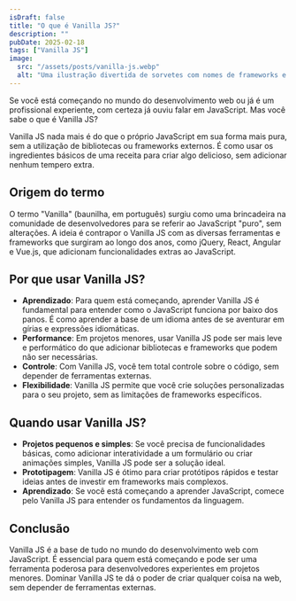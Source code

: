 ```yaml
---
isDraft: false
title: "O que é Vanilla JS?"
description: ""
pubDate: 2025-02-18
tags: ["Vanilla JS"]
image:
  src: "/assets/posts/vanilla-js.webp"
  alt: "Uma ilustração divertida de sorvetes com nomes de frameworks e bibliotecas JavaScript, brincando com o termo 'vanilla' para se referir ao JavaScript puro."
---
```


Se você está começando no mundo do desenvolvimento web ou já é um profissional experiente, com certeza já ouviu falar em JavaScript. Mas você sabe o que é Vanilla JS?

Vanilla JS nada mais é do que o próprio JavaScript em sua forma mais pura, sem a utilização de bibliotecas ou frameworks externos. É como usar os ingredientes básicos de uma receita para criar algo delicioso, sem adicionar nenhum tempero extra.

## Origem do termo

O termo "Vanilla" (baunilha, em português) surgiu como uma brincadeira na comunidade de desenvolvedores para se referir ao JavaScript "puro", sem alterações. A ideia é contrapor o Vanilla JS com as diversas ferramentas e frameworks que surgiram ao longo dos anos, como jQuery, React, Angular e Vue.js, que adicionam funcionalidades extras ao JavaScript.

## Por que usar Vanilla JS?

- **Aprendizado**: Para quem está começando, aprender Vanilla JS é fundamental para entender como o JavaScript funciona por baixo dos panos. É como aprender a base de um idioma antes de se aventurar em gírias e expressões idiomáticas.
- **Performance**: Em projetos menores, usar Vanilla JS pode ser mais leve e performático do que adicionar bibliotecas e frameworks que podem não ser necessárias.
- **Controle**: Com Vanilla JS, você tem total controle sobre o código, sem depender de ferramentas externas.
- **Flexibilidade**: Vanilla JS permite que você crie soluções personalizadas para o seu projeto, sem as limitações de frameworks específicos.

## Quando usar Vanilla JS?

- **Projetos pequenos e simples**: Se você precisa de funcionalidades básicas, como adicionar interatividade a um formulário ou criar animações simples, Vanilla JS pode ser a solução ideal.
- **Prototipagem**: Vanilla JS é ótimo para criar protótipos rápidos e testar ideias antes de investir em frameworks mais complexos.
- **Aprendizado**: Se você está começando a aprender JavaScript, comece pelo Vanilla JS para entender os fundamentos da linguagem.

## Conclusão

Vanilla JS é a base de tudo no mundo do desenvolvimento web com JavaScript. É essencial para quem está começando e pode ser uma ferramenta poderosa para desenvolvedores experientes em projetos menores. Dominar Vanilla JS te dá o poder de criar qualquer coisa na web, sem depender de ferramentas externas.
